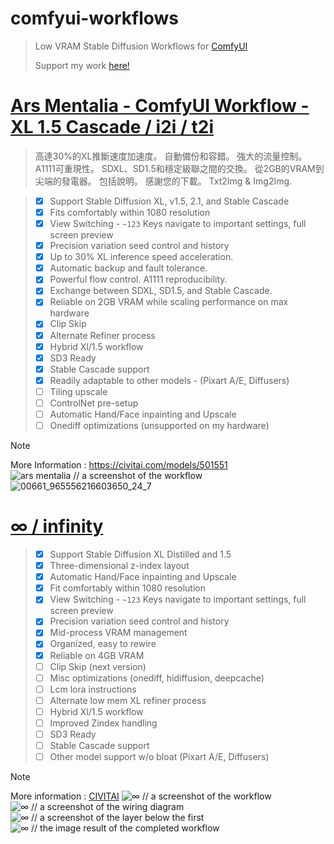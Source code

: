 # comfyui-workflows

> Low VRAM Stable Diffusion Workflows for [ComfyUI](https://github.com/comfyanonymous/comfyui)
>
> Support my work [here!](https://ko-fi.com/exdysa)

# [Ars Mentalia - ComfyUI Workflow - XL 1.5 Cascade / i2i / t2i](/ars_mentalia_v0.0.11.png)

> 高達30%的XL推斷速度加速度。 自動備份和容錯。 強大的流量控制。 A1111可重現性。 SDXL、SD1.5和穩定級聯之間的交換。 從2GB的VRAM到尖端的發電器。 包括說明。 感謝您的下載。
Txt2Img & Img2Img.

> - [x] Support Stable Diffusion XL, v1.5, 2.1, and Stable Cascade
> - [x] Fits comfortably within 1080 resolution
> - [x] View Switching - `~123` Keys navigate to important settings, full screen preview
> - [x] Precision variation seed control and history
> - [x] Up to 30% XL inference speed acceleration.
> - [x] Automatic backup and fault tolerance.
> - [x] Powerful flow control. A1111 reproducibility. 
> - [x] Exchange between SDXL, SD1.5, and Stable Cascade. 
> - [x] Reliable on 2GB VRAM while scaling performance on max hardware
> - [x] Clip Skip
> - [x] Alternate Refiner process
> - [x] Hybrid Xl/1.5 workflow
> - [x] SD3 Ready
> - [x] Stable Cascade support
> - [x] Readily adaptable to other models - (Pixart A/E, Diffusers)
> - [ ] Tiling upscale
> - [ ] ControlNet pre-setup
> - [ ] Automatic Hand/Face inpainting and Upscale
> - [ ] Onediff optimizations (unsupported on my hardware)

> [!Note]
> More Information : https://civitai.com/models/501551
![ars mentalia // a screenshot of the workflow ](https://github.com/exdysa/comfyui-workflows/assets/91800957/5e980d2c-d3b8-4b82-ab8c-bc31e7a3c16d)
![00661_965556216603650_24_7](https://github.com/exdysa/comfyui-workflows/assets/91800957/dc0d0104-d9b7-48ee-97c1-e523a3dec2e7)

# [∞ / infinity ](/%E2%88%9E.json)
> - [x] Support Stable Diffusion XL Distilled and 1.5
> - [x] Three-dimensional z-index layout
> - [x] Automatic Hand/Face inpainting and Upscale
> - [x] Fit comfortably within 1080 resolution
> - [x] View Switching - `~123` Keys navigate to important settings, full screen preview
> - [x] Precision variation seed control and history
> - [x] Mid-process VRAM management
> - [x] Organized, easy to rewire
> - [x] Reliable on 4GB VRAM
> - [ ] Clip Skip (next version)
> - [ ] Misc optimizations (onediff, hidiffusion, deepcache)
> - [ ] Lcm lora instructions
> - [ ] Alternate low mem XL refiner process
> - [ ] Hybrid Xl/1.5 workflow
> - [ ] Improved Zindex handling
> - [ ] SD3 Ready
> - [ ] Stable Cascade support
> - [ ] Other model support w/o bloat (Pixart A/E, Diffusers)

> [!NOTE]
> More information : [CIVITAI](https://civitai.com/models/434977)
![∞ // a screenshot of the workflow ](https://github.com/exdysa/comfyui-workflows/assets/91800957/0821f0e5-59ac-4f45-ad5c-1001137c4f49)
![∞ // a screenshot of the wiring diagram](https://github.com/exdysa/comfyui-workflows/assets/91800957/07e2047d-ca63-421f-b63f-570fc75a2037)
![∞ // a screenshot of the layer below the first](https://github.com/exdysa/comfyui-workflows/assets/91800957/f1d4dc92-478c-4010-be11-1f947a048d53)
![∞ // the image result of the completed workflow](https://github.com/exdysa/comfyui-workflows/assets/91800957/e6321518-23c9-46ca-ba74-0fc8186f3b29)
